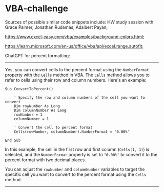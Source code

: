 # VBA-challenge

Sources of possible similar code snippets include:
  HW study session with Grace Palmer, Jonathan Rudamas, Adalbert Payan;
  
  https://www.excel-easy.com/vba/examples/background-colors.html;
  
  https://learn.microsoft.com/en-us/office/vba/api/excel.range.autofit;
  

  ChatGPT for percent formatting:
  
------
  Yes, you can convert cells to the percent format using the `NumberFormat` property with the `Cells` method in VBA. The `Cells` method allows you to refer to cells using their row and column numbers. Here's an example:

```vba
Sub ConvertToPercent()

    ' Specify the row and column numbers of the cell you want to convert
    Dim rowNumber As Long
    Dim columnNumber As Long
    rowNumber = 1
    columnNumber = 1
    
    ' Convert the cell to percent format
    Cells(rowNumber, columnNumber).NumberFormat = "0.00%"

End Sub
```

In this example, the cell in the first row and first column (`Cells(1, 1)`) is selected, and the `NumberFormat` property is set to `"0.00%"` to convert it to the percent format with two decimal places.

You can adjust the `rowNumber` and `columnNumber` variables to target the specific cell you want to convert to the percent format using the `Cells` method.

------
